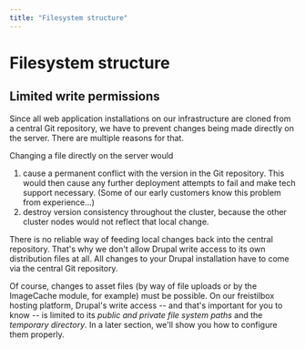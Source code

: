 ```yaml
---
title: "Filesystem structure"
---
```


# Filesystem structure

## Limited write permissions

Since all web application installations on our infrastructure are cloned from a central Git repository, we have to prevent changes being made directly on the server. There are multiple reasons for that.

Changing a file directly on the server would

1. cause a permanent conflict with the version in the Git repository. This would then cause any further deployment attempts to fail and make tech support necessary. (Some of our early customers know this problem from experience...)
2. destroy version consistency throughout the cluster, because the other cluster nodes would not reflect that local change.

There is no reliable way of feeding local changes back into the central repository. That's why we don't allow Drupal write access to its own distribution files at all. All changes to your Drupal installation have to come via the central Git repository.

Of course, changes to asset files (by way of file uploads or by the ImageCache module, for example) must be possible. On our freistilbox hosting platform, Drupal's write access -- and that's important for you to know -- is limited to its *public and private file system paths* and the *temporary directory*. In a later section, we'll show you how to configure them properly.
